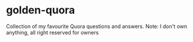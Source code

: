 # golden-quora
Collection of my favourite Quora questions and answers. Note: I don't own anything, all right reserved for owners
